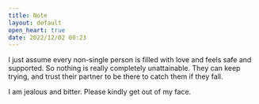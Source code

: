 ```yaml
---
title: Note
layout: default
open_heart: true
date: 2022/12/02 00:23
---
```


I just assume every non-single person is filled with love and feels safe and supported. So nothing is really completely unattainable. They can keep trying, and trust their partner to be there to catch them if they fall.

I am jealous and bitter. Please kindly get out of my face.
